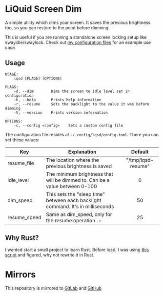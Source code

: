 # LiQuid Screen Dim
A simple utility which dims your screen. It saves the previous brightness too, so you can restore to the point before dimming.

This is useful if you are running a standalone screen locking setup like swayidle/swaylock. Check out [my configuration files](https://git.reekynet.com/ReekyMarko/dotfiles/src/branch/master/home/Scripts/swayidle.sh) for an example use case.

## Usage
```
USAGE:
    lqsd [FLAGS] [OPTIONS]

FLAGS:
    -d, --dim        Dims the screen to idle level set in configuration
    -h, --help       Prints help information
    -r, --resume     Sets the backlight to the value it was before dimming
    -V, --version    Prints version information

OPTIONS:
    -c, --config <config>    Sets a custom config file
```
The configuration file resides at `~/.config/lqsd/config.toml`. There you can set these values:

| Key 			   | Explanation 																				  | Default 			|
| ---------------- | -------------------------------------------------------------------------------------------- | :-----------------: |
| resume_file 	   | The location where the previous brightness is saved                                          | "/tmp/lqsd-resume"  |
| idle_level       | The minimum brightness that will be dimmed to. Can be a value between 0-100                  | 0 					|
| dim_speed 	   | This sets the "sleep time" between each backlight command. It's in milliseconds              | 50 					|
| resume_speed     | Same as dim_speed, only for the resume operation `-r`              						  | 25  				|

## Why Rust?
I wanted start a small project to learn Rust. Before lqsd, I was using [this script](https://github.com/Bonnee/dotfiles/blob/wayland/scripts/bin/dim.sh) and figured, why not rewrite it in Rust.

# Mirrors
This repository is mirrored to [GitLab](https://gitlab.com/ReekyMarko/lqsd) and [GitHub](https://github.com/ReekyMarko/lqsd)
